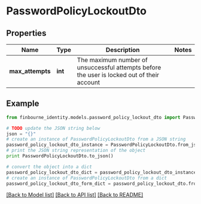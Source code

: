 # PasswordPolicyLockoutDto


## Properties
Name | Type | Description | Notes
------------ | ------------- | ------------- | -------------
**max_attempts** | **int** | The maximum number of unsuccessful attempts before the user is locked out of their account | 

## Example

```python
from finbourne_identity.models.password_policy_lockout_dto import PasswordPolicyLockoutDto

# TODO update the JSON string below
json = "{}"
# create an instance of PasswordPolicyLockoutDto from a JSON string
password_policy_lockout_dto_instance = PasswordPolicyLockoutDto.from_json(json)
# print the JSON string representation of the object
print PasswordPolicyLockoutDto.to_json()

# convert the object into a dict
password_policy_lockout_dto_dict = password_policy_lockout_dto_instance.to_dict()
# create an instance of PasswordPolicyLockoutDto from a dict
password_policy_lockout_dto_form_dict = password_policy_lockout_dto.from_dict(password_policy_lockout_dto_dict)
```
[[Back to Model list]](../README.md#documentation-for-models) [[Back to API list]](../README.md#documentation-for-api-endpoints) [[Back to README]](../README.md)


